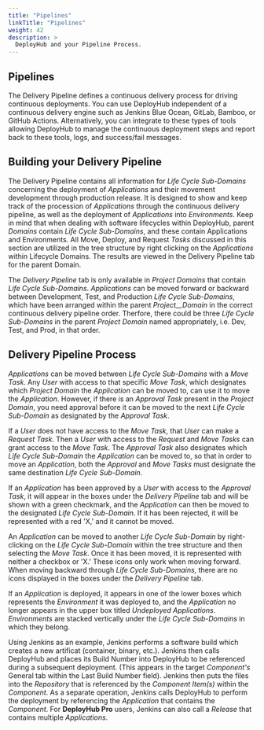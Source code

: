 ```yaml
---
title: "Pipelines"
linkTitle: "Pipelines"
weight: 42
description: >
  DeployHub and your Pipeline Process.
---
```

## Pipelines

The Delivery Pipeline defines a continuous delivery process for driving continuous deployments. You can use DeployHub independent of a continuous delivery engine such as Jenkins Blue Ocean, GitLab, Bamboo, or GitHub Actions. Alternatively, you can integrate to these types of tools allowing DeployHub to manage the continuous deployment steps and report back to these tools, logs, and success/fail messages.

## Building your Delivery Pipeline

The Delivery Pipeline contains all information for _Life Cycle Sub-Domains_ concerning the deployment of _Applications_ and their movement development through production release. It is designed to show and keep track of the procession of _Applications_ through the continuous delivery pipeline, as well as the deployment of _Applications_ into _Environments_. Keep in mind that when dealing with software lifecycles within DeployHub, parent _Domains_ contain _Life Cycle Sub-Domains_, and these contain Applications and Environments. All Move, Deploy, and Request _Tasks_ discussed in this section are utilized in the tree structure by right clicking on the _Applications_ within Lifecycle Domains. The results are viewed in the Delivery Pipeline tab for the parent Domain.

The _Delivery Pipeline_ tab is only available in _Project Domains_ that contain _Life Cycle Sub-Domains_. _Applications_ can be moved forward or backward between Development, Test, and Production _Life Cycle Sub-Domains_, which have been arranged within the parent _Project__Domain_ in the correct continuous delivery pipeline order. Therfore, there could be three _Life Cycle Sub-Domains_ in the parent _Project Domain_ named appropriately, i.e. Dev, Test, and Prod, in that order.

## Delivery Pipeline Process

_Applications_ can be moved between _Life Cycle Sub-Domains_ with a _Move Task_. Any _User_ with access to that specific _Move Task_, which designates which _Project Domain_ the _Application_ can be moved to, can use it to move the _Application_. However, if there is an _Approval Task_ present in the _Project Domain_, you need approval before it can be moved to the next _Life Cycle Sub-Domain_ as designated by the _Approval Task_.

If a _User_ does not have access to the _Move Task_, that _User_ can make a _Request Task_. Then a _User_ with access to the _Request_ and _Move Tasks_ can grant access to the _Move Task_. The _Approval Task_ also designates which _Life Cycle Sub-Domain_ the _Application_ can be moved to, so that in order to move an _Application_, both the _Approval_ and _Move Tasks_ must designate the same destination _Life Cycle Sub-Domain_.

If an _Application_ has been approved by a _User_ with access to the _Approval Task_, it will appear in the boxes under the _Delivery Pipeline_ tab and will be shown with a green checkmark, and the _Application_ can then be moved to the designated _Life Cycle Sub-Domain_. If it has been rejected, it will be represented with a red 'X,' and it cannot be moved.

An _Application_ can be moved to another _Life Cycle Sub-Domain_ by right-clicking on the _Life Cycle Sub-Domain_ within the tree structure and then selecting the _Move Task_. Once it has been moved, it is represented with neither a checkbox or 'X.' These icons only work when moving forward. When moving backward through _Life Cycle Sub-Domains,_ there are no icons displayed in the boxes under the _Delivery Pipeline_ tab.

If an _Application_ is deployed, it appears in one of the lower boxes which represents the _Environment_ it was deployed to, and the _Application_ no longer appears in the upper box titled _Undeployed Applications_. _Environments_ are stacked vertically under the _Life Cycle Sub-Domains_ in which they belong.

Using Jenkins as an example, Jenkins performs a software build which creates a new artificat (container, binary, etc.). Jenkins then calls DeployHub and places its Build Number into DeployHub to be referenced during a subsequent deployment. (This appears in the target _Component's_ General tab within the Last Build Number field). Jenkins then puts the files into the _Repository_ that is referenced by the _Component Item(s)_ within the _Component_. As a separate operation, Jenkins calls DeployHub to perform the deployment by referencing the _Application_ that contains the _Component_. For **DeployHub Pro** users, Jenkins can also call a _Release_ that contains multiple _Applications_.
